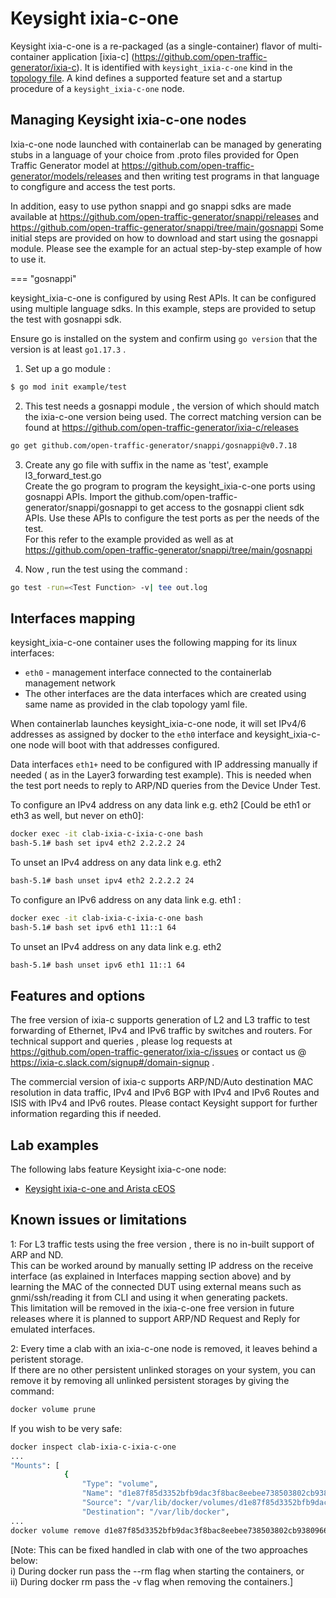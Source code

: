 # Keysight ixia-c-one

Keysight ixia-c-one is a re-packaged (as a single-container) flavor of multi-container application [ixia-c] (https://github.com/open-traffic-generator/ixia-c).
It is identified with `keysight_ixia-c-one` kind in the [topology file](../topo-def-file.md). A kind defines a supported feature set and a startup procedure of a `keysight_ixia-c-one` node.


## Managing Keysight ixia-c-one nodes
Ixia-c-one node launched with containerlab can be managed by generating stubs in a language of your choice from .proto files provided for Open Traffic Generator model at 
https://github.com/open-traffic-generator/models/releases
and then writing test programs in that language to congfigure and access the test ports.

In addition, easy to use python snappi and go snappi sdks are made available at 
https://github.com/open-traffic-generator/snappi/releases and  
https://github.com/open-traffic-generator/snappi/tree/main/gosnappi
Some initial steps are provided on how to download and start using the gosnappi module.
Please see the example for an actual step-by-step example of how to use it. 

=== "gosnappi"

keysight_ixia-c-one is configured by using Rest APIs. It can be configured using multiple language sdks.
In this example, steps are provided to setup the test with gosnappi sdk.

Ensure go is installed on the system and confirm using `go version` that the version is at least `go1.17.3` . 
1. Set up a go module :
```bash
$ go mod init example/test
```

2. This test needs a gosnappi module , the version of which should match the ixia-c-one version being used.
The correct matching version can be found at https://github.com/open-traffic-generator/ixia-c/releases
```bash
go get github.com/open-traffic-generator/snappi/gosnappi@v0.7.18
```

3. Create any go file with suffix in the name as 'test', example l3_forward_test.go   
Create the go program to program the keysight_ixia-c-one ports using gosnappi APIs.
Import the github.com/open-traffic-generator/snappi/gosnappi to get access to the gosnappi client sdk APIs.
Use these APIs to configure the test ports as per the needs of the test.  
For this refer to the example provided as well as at https://github.com/open-traffic-generator/snappi/tree/main/gosnappi

4. Now , run the test using the command :
```bash
go test -run=<Test Function> -v| tee out.log  
```

## Interfaces mapping
keysight_ixia-c-one container uses the following mapping for its linux interfaces:

* `eth0` - management interface connected to the containerlab management network
* The other interfaces are the data interfaces which are created using same name as provided in the clab topology yaml file. 

When containerlab launches keysight_ixia-c-one node, it will set IPv4/6 addresses as assigned by docker to the `eth0` interface and keysight_ixia-c-one node will boot with that addresses configured.

Data interfaces `eth1+` need to be configured with IP addressing manually if needed ( as in the Layer3 forwarding test example).
This is needed when the test port needs to reply to ARP/ND queries from the Device Under Test.

To configure an IPv4 address on any data link e.g. eth2 [Could be eth1 or eth3 as well, but never on eth0]:
```bash
docker exec -it clab-ixia-c-ixia-c-one bash
bash-5.1# bash set ipv4 eth2 2.2.2.2 24
```
To unset an IPv4 address on any data link e.g. eth2
```bash
bash-5.1# bash unset ipv4 eth2 2.2.2.2 24
```
To configure an IPv6 address on any data link e.g. eth1 :
```bash
docker exec -it clab-ixia-c-ixia-c-one bash
bash-5.1# bash set ipv6 eth1 11::1 64
```
To unset an IPv4 address on any data link e.g. eth2
```bash
bash-5.1# bash unset ipv6 eth1 11::1 64
```
## Features and options
The free version of ixia-c supports generation of L2 and L3 traffic to test forwarding of Ethernet, IPv4 and IPv6 traffic by switches and routers. For technical support and queries , please log requests at https://github.com/open-traffic-generator/ixia-c/issues or contact us @ https://ixia-c.slack.com/signup#/domain-signup .

The commercial version of ixia-c supports ARP/ND/Auto destination MAC resolution in data traffic, IPv4 and IPv6 BGP with IPv4 and IPv6 Routes and ISIS with IPv4 and IPv6 routes. Please contact Keysight support for further information regarding this if needed.

## Lab examples
The following labs feature Keysight ixia-c-one node:

- [Keysight ixia-c-one and Arista cEOS](../../lab-examples/ixiacone-ceos.md)

## Known issues or limitations
1: For L3 traffic tests using the free version , there is no in-built support of ARP and ND.  
This can be worked around by manually setting IP address on the receive interface (as explained in Interfaces mapping section above) and by learning the MAC of the connected DUT using external means such as gnmi/ssh/reading it from CLI and using it when generating packets.  
This limitation will be removed in the ixia-c-one free version in future releases where it is planned to support ARP/ND Request and Reply for emulated interfaces.  

2: Every time a clab with an ixia-c-one node is removed, it leaves behind a peristent storage.  
If there are no other persistent unlinked storages on your system, you can remove it by removing all unlinked persistent storages by giving the command:
```bash
docker volume prune
```
If you wish to be very safe:
```bash
docker inspect clab-ixia-c-ixia-c-one  
...
"Mounts": [
            {
                "Type": "volume",
                "Name": "d1e87f85d3352bfb9dac3f8bac8eebee738503802cb9380966b5c4805bd791da",  #### get the volume name 
                "Source": "/var/lib/docker/volumes/d1e87f85d3352bfb9dac3f8bac8eebee738503802cb9380966b5c4805bd791da/_data",
                "Destination": "/var/lib/docker", 
...
docker volume remove d1e87f85d3352bfb9dac3f8bac8eebee738503802cb9380966b5c4805bd791da
```
[Note: This can be fixed handled in clab with one of the two approaches below:  
i) During docker run pass the --rm flag when starting the containers, or  
ii) During docker rm pass the -v flag when removing the containers.]

